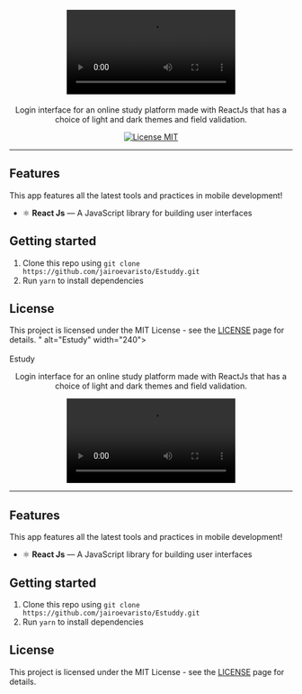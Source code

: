 <h1 align="center">
<br>
  <video src="<h1 align="center">
<br>
  <img src="https://www.facebook.com/100004140396045/videos/1752797771534886" alt="Estudy" width="240">
<br>
<br>
Estudy
</h1>

<p align="center">Login interface for an online study platform made with ReactJs that has a choice of light and dark themes and field validation.</p>

<p align="center">
  <a href="https://opensource.org/licenses/MIT">
    <img src="https://img.shields.io/badge/License-MIT-blue.svg" alt="License MIT">
  </a>
</p>

<hr />

## Features

This app features all the latest tools and practices in mobile development!

- ⚛️ **React Js** — A JavaScript library for building user interfaces

## Getting started

1. Clone this repo using `git clone https://github.com/jairoevaristo/Estuddy.git`
2. Run `yarn` to install dependencies<br />

## License

This project is licensed under the MIT License - see the [LICENSE](https://opensource.org/licenses/MIT) page for details.
" alt="Estudy" width="240">
<br>
<br>
Estudy
</h1>

<p align="center">Login interface for an online study platform made with ReactJs that has a choice of light and dark themes and field validation.</p>

<p align="center">
  <a href="https://opensource.org/licenses/MIT">
    <video src="https://img.shields.io/badge/License-MIT-blue.svg" alt="License MIT">
  </a>
</p>

<hr />

## Features

This app features all the latest tools and practices in mobile development!

- ⚛️ **React Js** — A JavaScript library for building user interfaces

## Getting started

1. Clone this repo using `git clone https://github.com/jairoevaristo/Estuddy.git`
2. Run `yarn` to install dependencies<br />

## License

This project is licensed under the MIT License - see the [LICENSE](https://opensource.org/licenses/MIT) page for details.
